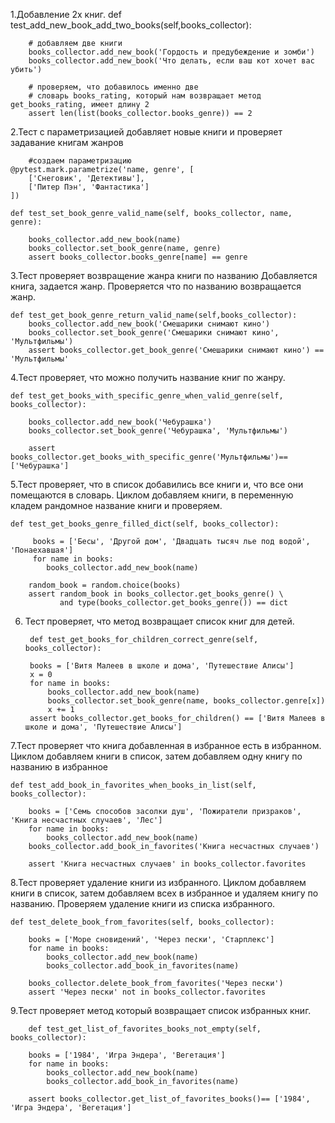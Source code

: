 1.Добавление 2х книг.
    def test_add_new_book_add_two_books(self,books_collector):
        
        # добавляем две книги
        books_collector.add_new_book('Гордость и предубеждение и зомби')
        books_collector.add_new_book('Что делать, если ваш кот хочет вас убить')

        # проверяем, что добавилось именно две
        # словарь books_rating, который нам возвращает метод get_books_rating, имеет длину 2
        assert len(list(books_collector.books_genre)) == 2

2.Тест с параметризацией добавляет новые книги и проверяет задавание книгам жанров

        #создаем параметризацию
    @pytest.mark.parametrize('name, genre', [
        ['Снеговик', 'Детективы'],
        ['Питер Пэн', 'Фантастика']
    ])
        
    def test_set_book_genre_valid_name(self, books_collector, name, genre):

        books_collector.add_new_book(name)
        books_collector.set_book_genre(name, genre)
        assert books_collector.books_genre[name] == genre

3.Тест проверяет возвращение жанра книги по названию
Добавляется книга, задается жанр. Проверяется что по названию возвращается жанр.

    def test_get_book_genre_return_valid_name(self,books_collector):
        books_collector.add_new_book('Смешарики снимают кино')
        books_collector.set_book_genre('Смешарики снимают кино', 'Мультфильмы')
        assert books_collector.get_book_genre('Смешарики снимают кино') == 'Мультфильмы'

4.Тест проверяет, что можно получить название книг по жанру.
   
    def test_get_books_with_specific_genre_when_valid_genre(self, books_collector):

        books_collector.add_new_book('Чебурашка')
        books_collector.set_book_genre('Чебурашка', 'Мультфильмы')

        assert books_collector.get_books_with_specific_genre('Мультфильмы')== ['Чебурашка']

5.Тест проверяет, что в список добавились все книги и, что все они помещаются в словарь.
Циклом добавляем книги, в переменную кладем рандомное название книги и проверяем.

    def test_get_books_genre_filled_dict(self, books_collector):
        
         books = ['Бесы', 'Другой дом', 'Двадцать тысяч лье под водой', 'Понаехавшая']
         for name in books:
            books_collector.add_new_book(name)

        random_book = random.choice(books)
        assert random_book in books_collector.get_books_genre() \
               and type(books_collector.get_books_genre()) == dict

6. Тест проверяет, что метод возвращает список книг для детей.

        def test_get_books_for_children_correct_genre(self, books_collector):

        books = ['Витя Малеев в школе и дома', 'Путешествие Алисы']
        x = 0
        for name in books:
            books_collector.add_new_book(name)
            books_collector.set_book_genre(name, books_collector.genre[x])
            x += 1
        assert books_collector.get_books_for_children() == ['Витя Малеев в школе и дома', 'Путешествие Алисы']

7.Тест проверяет что книга добавленная в избранное есть в избранном. Циклом добавляем книги в список, затем добавляем одну книгу по названию в избранное

    def test_add_book_in_favorites_when_books_in_list(self, books_collector):
        
        books = ['Семь способов засолки душ', 'Пожиратели призраков', 'Книга несчастных случаев', 'Лес']
        for name in books:
            books_collector.add_new_book(name)
        books_collector.add_book_in_favorites('Книга несчастных случаев')

        assert 'Книга несчастных случаев' in books_collector.favorites

8.Тест проверяет удаление книги из избранного.
Циклом добавляем книги в список, затем добавляем всех в избранное и удаляем книгу по названию.
Проверяем удаление книги из списка избранного.

    def test_delete_book_from_favorites(self, books_collector):
        
        books = ['Море сновидений', 'Через пески', 'Старплекс']
        for name in books:
            books_collector.add_new_book(name)
            books_collector.add_book_in_favorites(name)

        books_collector.delete_book_from_favorites('Через пески')
        assert 'Через пески' not in books_collector.favorites

9.Тест проверяет метод который возвращает список избранных книг.

  
        def test_get_list_of_favorites_books_not_empty(self, books_collector):

        books = ['1984', 'Игра Эндера', 'Вегетация']
        for name in books:
            books_collector.add_new_book(name)
            books_collector.add_book_in_favorites(name)

        assert books_collector.get_list_of_favorites_books()== ['1984', 'Игра Эндера', 'Вегетация']
